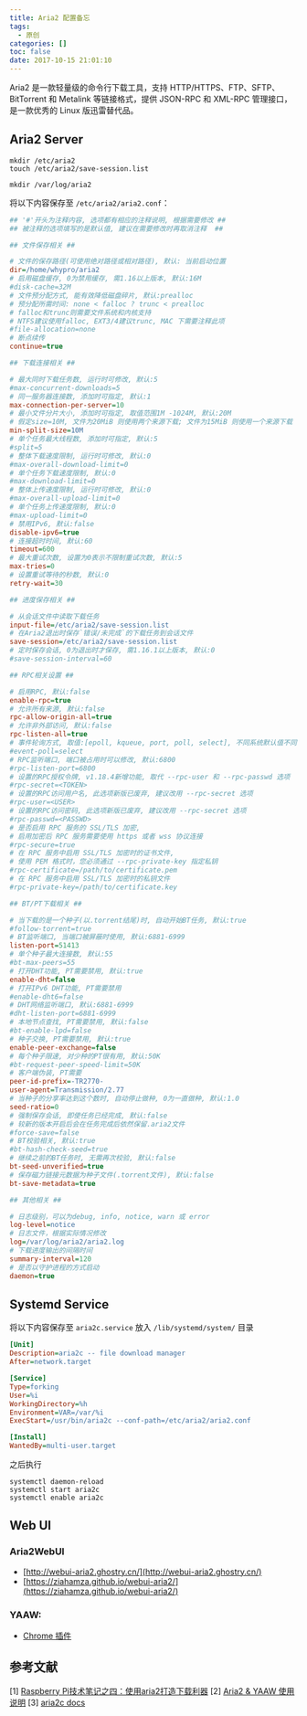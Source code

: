 ```yaml
---
title: Aria2 配置备忘
tags:
  - 原创
categories: []
toc: false
date: 2017-10-15 21:01:10
---
```


Aria2 是一款轻量级的命令行下载工具，支持 HTTP/HTTPS、FTP、SFTP、BitTorrent 和 Metalink 等链接格式，提供 JSON-RPC 和 XML-RPC 管理接口，是一款优秀的 Linux 版迅雷替代品。

<!-- more -->

## Aria2 Server

``` shell
mkdir /etc/aria2
touch /etc/aria2/save-session.list

mkdir /var/log/aria2
```

将以下内容保存至 `/etc/aria2/aria2.conf`：

``` ini
## '#'开头为注释内容, 选项都有相应的注释说明, 根据需要修改 ##
## 被注释的选项填写的是默认值, 建议在需要修改时再取消注释  ##

## 文件保存相关 ##

# 文件的保存路径(可使用绝对路径或相对路径), 默认: 当前启动位置
dir=/home/whypro/aria2
# 启用磁盘缓存, 0为禁用缓存, 需1.16以上版本, 默认:16M
#disk-cache=32M
# 文件预分配方式, 能有效降低磁盘碎片, 默认:prealloc
# 预分配所需时间: none < falloc ? trunc < prealloc
# falloc和trunc则需要文件系统和内核支持
# NTFS建议使用falloc, EXT3/4建议trunc, MAC 下需要注释此项
#file-allocation=none
# 断点续传
continue=true

## 下载连接相关 ##

# 最大同时下载任务数, 运行时可修改, 默认:5
#max-concurrent-downloads=5
# 同一服务器连接数, 添加时可指定, 默认:1
max-connection-per-server=10
# 最小文件分片大小, 添加时可指定, 取值范围1M -1024M, 默认:20M
# 假定size=10M, 文件为20MiB 则使用两个来源下载; 文件为15MiB 则使用一个来源下载
min-split-size=10M
# 单个任务最大线程数, 添加时可指定, 默认:5
#split=5
# 整体下载速度限制, 运行时可修改, 默认:0
#max-overall-download-limit=0
# 单个任务下载速度限制, 默认:0
#max-download-limit=0
# 整体上传速度限制, 运行时可修改, 默认:0
#max-overall-upload-limit=0
# 单个任务上传速度限制, 默认:0
#max-upload-limit=0
# 禁用IPv6, 默认:false
disable-ipv6=true
# 连接超时时间, 默认:60
timeout=600
# 最大重试次数, 设置为0表示不限制重试次数, 默认:5
max-tries=0
# 设置重试等待的秒数, 默认:0
retry-wait=30

## 进度保存相关 ##

# 从会话文件中读取下载任务
input-file=/etc/aria2/save-session.list
# 在Aria2退出时保存`错误/未完成`的下载任务到会话文件
save-session=/etc/aria2/save-session.list
# 定时保存会话, 0为退出时才保存, 需1.16.1以上版本, 默认:0
#save-session-interval=60

## RPC相关设置 ##

# 启用RPC, 默认:false
enable-rpc=true
# 允许所有来源, 默认:false
rpc-allow-origin-all=true
# 允许非外部访问, 默认:false
rpc-listen-all=true
# 事件轮询方式, 取值:[epoll, kqueue, port, poll, select], 不同系统默认值不同
#event-poll=select
# RPC监听端口, 端口被占用时可以修改, 默认:6800
#rpc-listen-port=6800
# 设置的RPC授权令牌, v1.18.4新增功能, 取代 --rpc-user 和 --rpc-passwd 选项
#rpc-secret=<TOKEN>
# 设置的RPC访问用户名, 此选项新版已废弃, 建议改用 --rpc-secret 选项
#rpc-user=<USER>
# 设置的RPC访问密码, 此选项新版已废弃, 建议改用 --rpc-secret 选项
#rpc-passwd=<PASSWD>
# 是否启用 RPC 服务的 SSL/TLS 加密,
# 启用加密后 RPC 服务需要使用 https 或者 wss 协议连接
#rpc-secure=true
# 在 RPC 服务中启用 SSL/TLS 加密时的证书文件,
# 使用 PEM 格式时，您必须通过 --rpc-private-key 指定私钥
#rpc-certificate=/path/to/certificate.pem
# 在 RPC 服务中启用 SSL/TLS 加密时的私钥文件
#rpc-private-key=/path/to/certificate.key

## BT/PT下载相关 ##

# 当下载的是一个种子(以.torrent结尾)时, 自动开始BT任务, 默认:true
#follow-torrent=true
# BT监听端口, 当端口被屏蔽时使用, 默认:6881-6999
listen-port=51413
# 单个种子最大连接数, 默认:55
#bt-max-peers=55
# 打开DHT功能, PT需要禁用, 默认:true
enable-dht=false
# 打开IPv6 DHT功能, PT需要禁用
#enable-dht6=false
# DHT网络监听端口, 默认:6881-6999
#dht-listen-port=6881-6999
# 本地节点查找, PT需要禁用, 默认:false
#bt-enable-lpd=false
# 种子交换, PT需要禁用, 默认:true
enable-peer-exchange=false
# 每个种子限速, 对少种的PT很有用, 默认:50K
#bt-request-peer-speed-limit=50K
# 客户端伪装, PT需要
peer-id-prefix=-TR2770-
user-agent=Transmission/2.77
# 当种子的分享率达到这个数时, 自动停止做种, 0为一直做种, 默认:1.0
seed-ratio=0
# 强制保存会话, 即使任务已经完成, 默认:false
# 较新的版本开启后会在任务完成后依然保留.aria2文件
#force-save=false
# BT校验相关, 默认:true
#bt-hash-check-seed=true
# 继续之前的BT任务时, 无需再次校验, 默认:false
bt-seed-unverified=true
# 保存磁力链接元数据为种子文件(.torrent文件), 默认:false
bt-save-metadata=true

## 其他相关 ##

# 日志级别，可以为debug, info, notice, warn 或 error
log-level=notice
# 日志文件，根据实际情况修改
log=/var/log/aria2/aria2.log
# 下载进度输出的间隔时间
summary-interval=120
# 是否以守护进程的方式启动
daemon=true
```


## Systemd Service

将以下内容保存至 `aria2c.service` 放入 `/lib/systemd/system/` 目录

``` ini
[Unit]
Description=aria2c -- file download manager
After=network.target

[Service]
Type=forking
User=%i
WorkingDirectory=%h
Environment=VAR=/var/%i
ExecStart=/usr/bin/aria2c --conf-path=/etc/aria2/aria2.conf

[Install]
WantedBy=multi-user.target
```

之后执行

``` shell
systemctl daemon-reload
systemctl start aria2c
systemctl enable aria2c
```

## Web UI

### Aria2WebUI

- [http://webui-aria2.ghostry.cn/](http://webui-aria2.ghostry.cn/)
- [https://ziahamza.github.io/webui-aria2/](https://ziahamza.github.io/webui-aria2/)

### YAAW: 

- [Chrome 插件](https://chrome.google.com/webstore/detail/yaaw-for-chrome/dennnbdlpgjgbcjfgaohdahloollfgoc)

## 参考文献

[1] [Raspberry Pi技术笔记之四：使用aria2打造下载利器](http://ju.outofmemory.cn/entry/146734) 
[2] [Aria2 & YAAW 使用说明](http://aria2c.com/usage.html)
[3] [aria2c docs](https://aria2.github.io/manual/en/html/aria2c.html)
